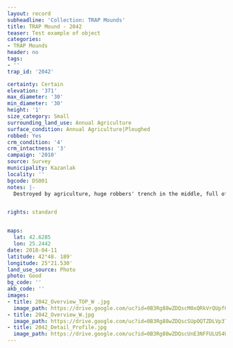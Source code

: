 ```yaml
---
layout: record
subheadline: 'Collection: TRAP Mounds'
title: TRAP Mound - 2042
teaser: Test example of object
categories:
- TRAP Mounds
header: no
tags:
- ''
trap_id: '2042'

certainty: Certain
elevation: '371'
max_diameter: '30'
min_diameter: '30'
height: '1'
size_category: Small
surrounding_land_use: Annual Agriculture
surface_condition: Annual Agriculture|Ploughed
robbed: Yes
crm_condition: '4'
crm_intactness: '3'
campaign: '2010'
source: Survey
municipality: Kazanlak
locality: ''
bgcode: DS001
notes: |-
  Destroyed by agriculture, huge robbers' trench in the middle, full of water, going to the bedrock.


rights: standard


maps:
  lat: 42.6285
  lon: 25.2442
date: 2018-04-11
latitude: 42°48. 189'
longitude: 25°21.530'
land_use_source: Photo
photo: Good
bg_code: ''
akb_code: ''
images:
- title: 2042_Overview_TOP_W .jpg
  image_path: https://drive.google.com/uc?id=0B3Rg88wZDQscM0xQRkVrQUpfOUU
- title: 2042_Overview_W.jpg
  image_path: https://drive.google.com/uc?id=0B3Rg88wZDQscSUpOQTZDLVp3T1k
- title: 2042_Detail_Profile.jpg
  image_path: https://drive.google.com/uc?id=0B3Rg88wZDQscUnE3NFFULU54UEk
---
```

